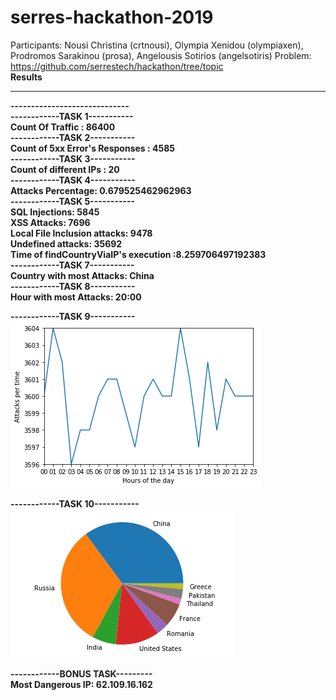 # serres-hackathon-2019

Participants: Nousi Christina (crtnousi), Olympia Xenidou (olympiaxen), Prodromos Sarakinou (prosa), Angelousis Sotirios (angelsotiris) 
Problem: https://github.com/serrestech/hackathon/tree/topic<br />
<b>Results<b><br />
<hr>
-----------------------------<br />
------------TASK 1-----------<br />
Count Of Traffic : 86400<br />
------------TASK 2-----------<br />
Count of 5xx Error's Responses : 4585<br />
------------TASK 3-----------<br />
Count of different IPs : 20<br />
------------TASK 4-----------<br />
Attacks Percentage: 0.679525462962963<br />
------------TASK 5-----------<br />
SQL Injections: 5845<br />
XSS Attacks: 7696<br />
Local File Inclusion attacks: 9478<br />
Undefined attacks: 35692<br />
Time of findCountryViaIP's execution :8.259706497192383<br />
------------TASK 7-----------<br />
Country with most Attacks: China<br />
------------TASK 8-----------<br />
Hour with most Attacks: 20:00<br />

------------TASK 9-----------<br />
![alt text](plot1.png)<br />

------------TASK 10-----------<br />
![alt text](plot2.png)<br />

------------BONUS TASK---------<br />
Most Dangerous IP: 62.109.16.162<br />

